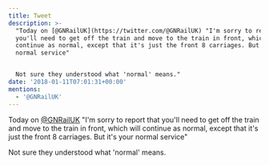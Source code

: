 ```yaml
---
title: Tweet
description: >-
  "Today on [@GNRailUK](https://twitter.com/@GNRailUK) "I'm sorry to report that
  you'll need to get off the train and move to the train in front, which will
  continue as normal, except that it's just the front 8 carriages. But it's your
  normal service"


  Not sure they understood what 'normal' means."
date: '2018-01-11T07:01:31+00:00'
mentions:
  - '@GNRailUK'
---
```

Today on [@GNRailUK](https://twitter.com/@GNRailUK) "I'm sorry to report that you'll need to get off the train and move to the train in front, which will continue as normal, except that it's just the front 8 carriages. But it's your normal service"

Not sure they understood what 'normal' means.
